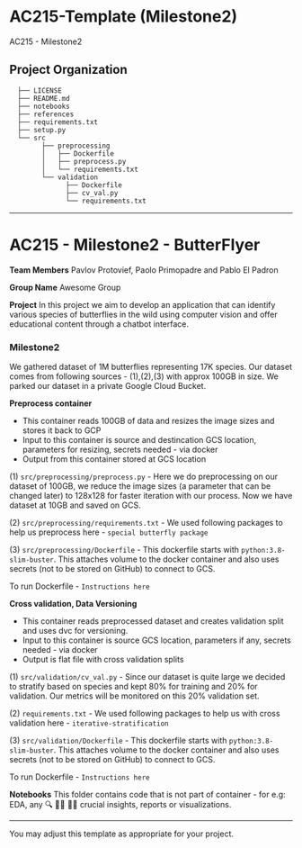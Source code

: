 AC215-Template (Milestone2)
==============================

AC215 - Milestone2

Project Organization
------------
      ├── LICENSE
      ├── README.md
      ├── notebooks
      ├── references
      ├── requirements.txt
      ├── setup.py
      └── src
            ├── preprocessing
            │   ├── Dockerfile
            │   ├── preprocess.py
            │   └── requirements.txt
            └── validation
                  ├── Dockerfile
                  ├── cv_val.py
                  └── requirements.txt


--------
# AC215 - Milestone2 - ButterFlyer

**Team Members**
Pavlov Protovief, Paolo Primopadre and Pablo El Padron

**Group Name**
Awesome Group

**Project**
In this project we aim to develop an application that can identify various species of butterflies in the wild using computer vision and offer educational content through a chatbot interface.

### Milestone2 ###

We gathered dataset of 1M butterflies representing 17K species. Our dataset comes from following sources - (1),(2),(3) with approx 100GB in size. We parked our dataset in a private Google Cloud Bucket. 

**Preprocess container**
- This container reads 100GB of data and resizes the image sizes and stores it back to GCP
- Input to this container is source and destincation GCS location, parameters for resizing, secrets needed - via docker
- Output from this container stored at GCS location

(1) `src/preprocessing/preprocess.py`  - Here we do preprocessing on our dataset of 100GB, we reduce the image sizes (a parameter that can be changed later) to 128x128 for faster iteration with our process. Now we have dataset at 10GB and saved on GCS. 

(2) `src/preprocessing/requirements.txt` - We used following packages to help us preprocess here - `special butterfly package` 

(3) `src/preprocessing/Dockerfile` - This dockerfile starts with  `python:3.8-slim-buster`. This <statement> attaches volume to the docker container and also uses secrets (not to be stored on GitHub) to connect to GCS.

To run Dockerfile - `Instructions here`

**Cross validation, Data Versioning**
- This container reads preprocessed dataset and creates validation split and uses dvc for versioning.
- Input to this container is source GCS location, parameters if any, secrets needed - via docker
- Output is flat file with cross validation splits
  
(1) `src/validation/cv_val.py` - Since our dataset is quite large we decided to stratify based on species and kept 80% for training and 20% for validation. Our metrics will be monitored on this 20% validation set. 

(2) `requirements.txt` - We used following packages to help us with cross validation here - `iterative-stratification` 

(3) `src/validation/Dockerfile` - This dockerfile starts with  `python:3.8-slim-buster`. This <statement> attaches volume to the docker container and also uses secrets (not to be stored on GitHub) to connect to GCS.

To run Dockerfile - `Instructions here`

**Notebooks** 
This folder contains code that is not part of container - for e.g: EDA, any 🔍 🕵️‍♀️ 🕵️‍♂️ crucial insights, reports or visualizations. 

----
You may adjust this template as appropriate for your project.
